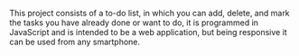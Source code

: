 This project consists of a to-do list, in which you can add, delete, and mark the tasks you have already done or want to do, it is programmed in JavaScript and is intended to be a web application, but being responsive it can be used from any smartphone.
